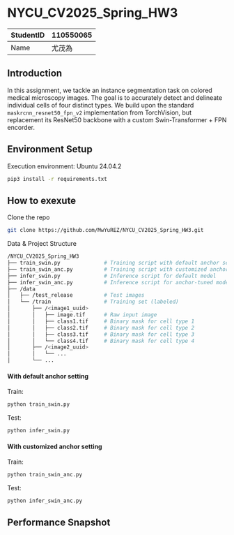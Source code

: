 # NYCU_CV2025_Spring_HW3
| StudentID |   110550065 |
| --------- | :-----|
| Name  |    尤茂為 |

## Introduction  
In this assignment, we tackle an instance segmentation task on colored medical microscopy images. The goal is to accurately detect and delineate individual cells of four distinct types. 
We build upon the standard `maskrcnn_resnet50_fpn_v2` implementation from TorchVision, but replacement its ResNet50 backbone with a custom Swin-Transformer + FPN encorder. 

## Environment Setup  
Execution environment: Ubuntu 24.04.2
```sh
pip3 install -r requirements.txt  
```

## How to exexute  
Clone the repo  
```sh
git clone https://github.com/MwYuREZ/NYCU_CV2025_Spring_HW3.git
```
Data & Project Structure  
```sh
/NYCU_CV2025_Spring_HW3
├── train_swin.py              # Training script with default anchor settings
├── train_swin_anc.py          # Training script with customized anchors
├── infer_swin.py              # Inference script for default model
├── infer_swin_anc.py          # Inference script for anchor-tuned model
├── /data
│   ├── /test_release          # Test images
│   └── /train                 # Training set (labeled)
│       ├── /<image1_uuid>
│       │   ├── image.tif      # Raw input image
│       │   ├── class1.tif     # Binary mask for cell type 1
│       │   ├── class2.tif     # Binary mask for cell type 2
│       │   ├── class3.tif     # Binary mask for cell type 3
│       │   └── class4.tif     # Binary mask for cell type 4
│       ├── /<image2_uuid>
│       │   └── ...
│       └── ...
```
#### With default anchor setting  
Train:  
```sh
python train_swin.py
```
Test:
```sh
python infer_swin.py
```
#### With customized anchor setting  
Train:  
```sh
python train_swin_anc.py
```
Test:
```sh
python infer_swin_anc.py
```

## Performance Snapshot  


